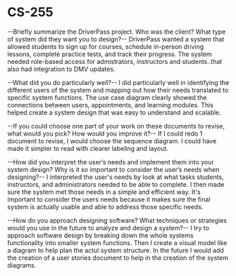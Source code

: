 # CS-255
--Briefly summarize the DriverPass project. Who was the client? What type of system did they want you to design?--
DriverPass wanted a system that allowed students to sign up for courses, schedule in-person driving lessons, complete practice tests, and track their progress. The system needed role-based access for admistrators, instructors and students..that also had integration to DMV updates.

--What did you do particularly well?--
I did particularly well in identifying the different users of the system and mapping out how their needs translated to specific system functions. The use case diagram clearly showed the connections between users, appointments, and learning modules. This helped create a system design that was easy to understand and scalable.

--If you could choose one part of your work on these documents to revise, what would you pick? How would you improve it?--
If I could redo 1 document to revise, I would choose the sequence diagram. I could have made it simpler to read with clearer labeling and layout.

--How did you interpret the user’s needs and implement them into your system design? Why is it so important to consider the user’s needs when designing?--
I interpreted the user's needs by look at what tasks students, instructors, and administrators needed to be able to complete. I then made sure the system met those needs in a simple and efficient way. It's important to consider the users needs because it makes sure the final system is actually usable and able to address those specific needs.

--How do you approach designing software? What techniques or strategies would you use in the future to analyze and design a system?--
I try to approach software design by breaking down the whole systems functionality into smaller system functions. Then I create a visual model like a diagram to help plan the actul system structure. In the future I would add the creation of a user stories document to help in the creation of the system diagrams.
